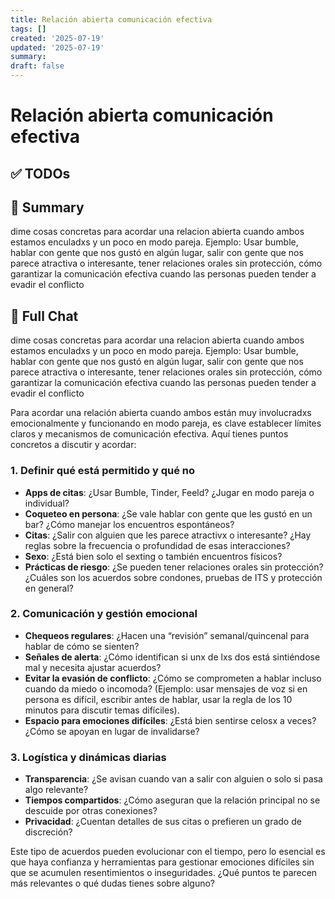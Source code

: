 ```yaml
---
title: Relación abierta comunicación efectiva
tags: []
created: '2025-07-19'
updated: '2025-07-19'
summary:
draft: false
---
```


# Relación abierta comunicación efectiva

## ✅ TODOs


## 📌 Summary
dime cosas concretas para acordar una relacion abierta cuando ambos estamos enculadxs y un poco en modo pareja. Ejemplo: Usar bumble, hablar con gente que nos gustó en algún lugar, salir con gente que nos parece atractiva o interesante, tener relaciones orales sin protección, cómo garantizar la comunicación efectiva cuando las personas pueden tender a evadir el conflicto

## 🧠 Full Chat


dime cosas concretas para acordar una relacion abierta cuando ambos estamos enculadxs y un poco en modo pareja. Ejemplo: Usar bumble, hablar con gente que nos gustó en algún lugar, salir con gente que nos parece atractiva o interesante, tener relaciones orales sin protección, cómo garantizar la comunicación efectiva cuando las personas pueden tender a evadir el conflicto



Para acordar una relación abierta cuando ambos están muy involucradxs emocionalmente y funcionando en modo pareja, es clave establecer límites claros y mecanismos de comunicación efectiva. Aquí tienes puntos concretos a discutir y acordar:  

### **1. Definir qué está permitido y qué no**  
- **Apps de citas**: ¿Usar Bumble, Tinder, Feeld? ¿Jugar en modo pareja o individual?  
- **Coqueteo en persona**: ¿Se vale hablar con gente que les gustó en un bar? ¿Cómo manejar los encuentros espontáneos?  
- **Citas**: ¿Salir con alguien que les parece atractivx o interesante? ¿Hay reglas sobre la frecuencia o profundidad de esas interacciones?  
- **Sexo**: ¿Está bien solo el sexting o también encuentros físicos?  
- **Prácticas de riesgo**: ¿Se pueden tener relaciones orales sin protección? ¿Cuáles son los acuerdos sobre condones, pruebas de ITS y protección en general?  

### **2. Comunicación y gestión emocional**  
- **Chequeos regulares**: ¿Hacen una “revisión” semanal/quincenal para hablar de cómo se sienten?  
- **Señales de alerta**: ¿Cómo identifican si unx de lxs dos está sintiéndose mal y necesita ajustar acuerdos?  
- **Evitar la evasión de conflicto**: ¿Cómo se comprometen a hablar incluso cuando da miedo o incomoda? (Ejemplo: usar mensajes de voz si en persona es difícil, escribir antes de hablar, usar la regla de los 10 minutos para discutir temas difíciles).  
- **Espacio para emociones difíciles**: ¿Está bien sentirse celosx a veces? ¿Cómo se apoyan en lugar de invalidarse?  

### **3. Logística y dinámicas diarias**  
- **Transparencia**: ¿Se avisan cuando van a salir con alguien o solo si pasa algo relevante?  
- **Tiempos compartidos**: ¿Cómo aseguran que la relación principal no se descuide por otras conexiones?  
- **Privacidad**: ¿Cuentan detalles de sus citas o prefieren un grado de discreción?  

Este tipo de acuerdos pueden evolucionar con el tiempo, pero lo esencial es que haya confianza y herramientas para gestionar emociones difíciles sin que se acumulen resentimientos o inseguridades. ¿Qué puntos te parecen más relevantes o qué dudas tienes sobre alguno?